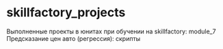 # skillfactory_projects
Выполненные проекты в юнитах при обучении на skillfactory:
module_7 Предсказание цен авто (регрессия): скрипты
